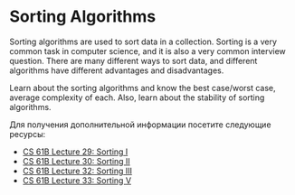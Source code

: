 # Sorting Algorithms

Sorting algorithms are used to sort data in a collection. Sorting is a very common task in computer science, and it is also a very common interview question. There are many different ways to sort data, and different algorithms have different advantages and disadvantages.

Learn about the sorting algorithms and know the best case/worst case, average complexity of each. Also, learn about the stability of sorting algorithms.

Для получения дополнительной информации посетите следующие ресурсы:

- [CS 61B Lecture 29: Sorting I](https://archive.org/details/ucberkeley_webcast_EiUvYS2DT6I)
- [CS 61B Lecture 30: Sorting II](https://archive.org/details/ucberkeley_webcast_2hTY3t80Qsk)
- [CS 61B Lecture 32: Sorting III](https://archive.org/details/ucberkeley_webcast_Y6LOLpxg6Dc)
- [CS 61B Lecture 33: Sorting V](https://archive.org/details/ucberkeley_webcast_qNMQ4ly43p4)

